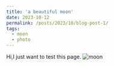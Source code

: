 ```yaml
---
title: 'a beautiful moon'
date: 2023-10-12
permalink: /posts/2023/10/blog-post-1/
tags:
  - moon
  - photo
---
```

Hi,I just want to test this page.
![moon](/images/moon.jpg)
